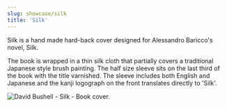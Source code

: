 ```yaml
---
slug: showcase/silk
title: 'Silk'
---
```

Silk is a hand made hard-back cover designed for Alessandro Baricco's novel, Silk.

The book is wrapped in a thin silk cloth that partially covers a traditional Japanese style brush painting. The half size sleeve sits on the last third of the book with the title varnished. The sleeve includes both English and Japanese and the kanji logograph on the front translates directly to 'Silk'.

![David Bushell - Silk - Book cover.](/images/portfolio/silk1.png)
